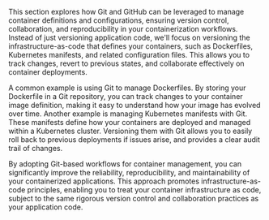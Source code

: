 This section explores how Git and GitHub can be leveraged to manage container definitions and configurations, ensuring version control, collaboration, and reproducibility in your containerization workflows. Instead of just versioning application code, we'll focus on versioning the infrastructure-as-code that defines your containers, such as Dockerfiles, Kubernetes manifests, and related configuration files. This allows you to track changes, revert to previous states, and collaborate effectively on container deployments.

A common example is using Git to manage Dockerfiles. By storing your Dockerfile in a Git repository, you can track changes to your container image definition, making it easy to understand how your image has evolved over time. Another example is managing Kubernetes manifests with Git. These manifests define how your containers are deployed and managed within a Kubernetes cluster. Versioning them with Git allows you to easily roll back to previous deployments if issues arise, and provides a clear audit trail of changes.

By adopting Git-based workflows for container management, you can significantly improve the reliability, reproducibility, and maintainability of your containerized applications. This approach promotes infrastructure-as-code principles, enabling you to treat your container infrastructure as code, subject to the same rigorous version control and collaboration practices as your application code.
